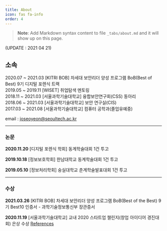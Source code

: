 ```yaml
---
title: About
icon: fas fa-info
order: 4
---
```



> **Note**: Add Markdown syntax content to file `_tabs/about.md` and it will show up on this page.



(UPDATE : 2021 04 21)

## 소속 

2020.07 ~ 2021.03 [KITRI BOB] 차세대 보안리더 양성 프로그램 BoB(Best of Best) 9기 디지털 포렌식 트랙 <br/>
2019.05 ~ 2019.11 [WISET] 취업탐색 멘토링 <br/>
2018.11 ~ 2021.03 [서울과학기술대학교] 융합보안연구회(CSS) 동아리 <br/>
2018.06 ~ 2021.03 [서울과학기술대학교] 보안 연구실(CIS) <br/>
2017.03 ~ 2021.08 [서울과학기술대학교] 컴퓨터 공학과(졸업유예중) <br/>

email : joseoyeon@seoultech.ac.kr

---

### 논문 

**2020.11.20**  [디지털 포렌식 학회] 동계학술대회 1건 투고
<!--
```불법 영상 유통 추적을 위한 법률적 근거 개선 사항```  논문 투고 
<br/>
-->

<!--
**2020.07.15** 
[정보보호학회] 하계 학술대회
``` SCADA 시스템 대상 랜섬웨어 최신 동향 분석```
<br/>
-->

**2019.10.18** [정보보호학회] 한남대학교 동계학술대회 1건 투고
<!--```스마트 팩토리 환경의 산업용 통신 프로토콜 보안 요구사항 분석``` 논문 투고
<br/>
-->

**2019.05.10** [정보처리학회]  숭실대학교 춘계학술발표대회 1건 투고

<!--
```CoAP을 위한 프로토콜 제안 시 DDoS  보안 고려사항``` 논문 투고
-->
---

### 수상 

**2021.03.26** [KITRI BOB] 차세대 보안리더 양성 프로그램 BoB(Best of the Best) 9기 Best10 인증서 - 과학기술정보통신부 장관증서
<br/>

**2020.11.19** [서울과학기술대학교] 교내 2020 스타트업 챌린지(창업 아이디어 경진대회) 은상 수상 [References](https://itm.seoultech.ac.kr/bachelor_of_information/notice/?do=commonview&searchtext=&searchtype=&nowpage=1&bnum=1947&bidx=498302&cate=&profboardidx=) <br/> 